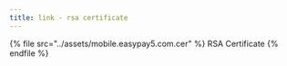 ```yaml
---
title: link - rsa certificate
---
```


{% file src="../assets/mobile.easypay5.com.cer" %}
RSA Certificate
{% endfile %}

